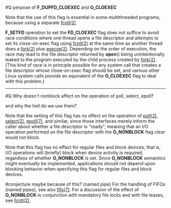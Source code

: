 #Q perpose of  **F_DUPFD_CLOEXEC** and  **O_CLOEXEC**

Note that the use of this flag is essential in some multithreaded programs, because using a separate [fcntl(2)](https://man7.org/linux/man-pages/man2/fcntl.2.html)

**F_SETFD** operation to set the **FD_CLOEXEC** flag does not suffice to avoid race conditions where one thread opens a file descriptor and attempts to set its close-on-exec flag using [fcntl(2)](https://man7.org/linux/man-pages/man2/fcntl.2.html) at the same time as another thread does a [fork(2)](https://man7.org/linux/man-pages/man2/fork.2.html) plus [execve(2)](https://man7.org/linux/man-pages/man2/execve.2.html).
Depending on the order of execution, the race may lead to the file descriptor returned by **open**() being unintentionally leaked to the program executed by the child process created by [fork(2)](https://man7.org/linux/man-pages/man2/fork.2.html).
(This kind of race is in principle possible for any system call that creates a file descriptor whose close-on-exec flag should be set, and various other Linux system calls provide an equivalent of the **O_CLOEXEC** flag to deal with this problem.)

---
#Q Why doesn't nonblock affect on the operation of poll, select, epoll?

and why the hell do we use them?

Note that the setting of this flag has no effect on the
operation of [poll(2)](https://man7.org/linux/man-pages/man2/poll.2.html), [select(2)](https://man7.org/linux/man-pages/man2/select.2.html), [epoll(7)](https://man7.org/linux/man-pages/man7/epoll.7.html), and similar,
since those interfaces merely inform the caller about
whether a file descriptor is "ready", meaning that an I/O
operation performed on the file descriptor with the
**O_NONBLOCK** flag _clear_ would not block.

Note that this flag has no effect for regular files and
block devices; that is, I/O operations will (briefly)
block when device activity is required, regardless of
whether **O_NONBLOCK** is set.  Since **O_NONBLOCK** semantics
might eventually be implemented, applications should not
depend upon blocking behavior when specifying this flag
for regular files and block devices.

#conjecture maybe because of this? (named pipe)
For the handling of FIFOs (named pipes), see also [fifo(7)](https://man7.org/linux/man-pages/man7/fifo.7.html).
For a discussion of the effect of **O_NONBLOCK** in
conjunction with mandatory file locks and with file
leases, see [fcntl(2)](https://man7.org/linux/man-pages/man2/fcntl.2.html).





